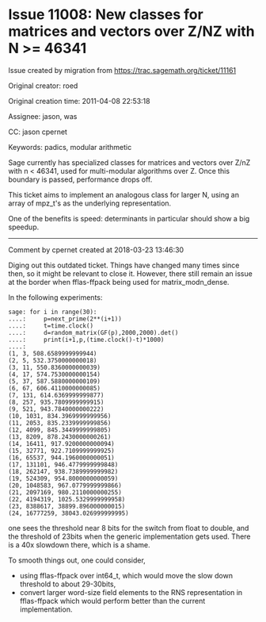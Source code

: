# Issue 11008: New classes for matrices and vectors over Z/NZ with N >= 46341

Issue created by migration from https://trac.sagemath.org/ticket/11161

Original creator: roed

Original creation time: 2011-04-08 22:53:18

Assignee: jason, was

CC:  jason cpernet

Keywords: padics, modular arithmetic

Sage currently has specialized classes for matrices and vectors over Z/nZ with n < 46341, used for multi-modular algorithms over Z.  Once this boundary is passed, performance drops off.

This ticket aims to implement an analogous class for larger N, using an array of mpz_t's as the underlying representation.

One of the benefits is speed: determinants in particular should show a big speedup.


---

Comment by cpernet created at 2018-03-23 13:46:30

Diging out this outdated ticket.
Things have changed many times since then, so it might be relevant to close it.
However, there still remain an issue at the border when fflas-ffpack being used for matrix_modn_dense.

In the following experiments: 

```
sage: for i in range(30):
....:     p=next_prime(2**(i+1))
....:     t=time.clock()
....:     d=random_matrix(GF(p),2000,2000).det()
....:     print(i+1,p,(time.clock()-t)*1000)
....:     
(1, 3, 508.6589999999944)
(2, 5, 532.3750000000018)
(3, 11, 550.8360000000039)
(4, 17, 574.7530000000154)
(5, 37, 587.5880000000109)
(6, 67, 606.4110000000085)
(7, 131, 614.6369999999877)
(8, 257, 935.7809999999915)
(9, 521, 943.7840000000222)
(10, 1031, 834.3969999999956)
(11, 2053, 835.2339999999856)
(12, 4099, 845.3449999999805)
(13, 8209, 878.2430000000261)
(14, 16411, 917.9200000000094)
(15, 32771, 922.7109999999925)
(16, 65537, 944.1960000000051)
(17, 131101, 946.4779999999848)
(18, 262147, 938.7389999999982)
(19, 524309, 954.8000000000059)
(20, 1048583, 967.0779999999866)
(21, 2097169, 980.2110000000255)
(22, 4194319, 1025.5329999999958)
(23, 8388617, 38899.896000000015)
(24, 16777259, 38043.026999999995)
```


one sees the threshold near 8 bits for the switch from float to double, and the threshold of 23bits when the generic implementation gets used.
There is a 40x slowdown there, which is a shame.

To smooth things out, one could consider, 
 - using fflas-ffpack over int64_t, which would move the slow down threshold to about 29-30bits,  
 - convert larger word-size field elements to the RNS representation in fflas-ffpack which would perform better than the current implementation.
